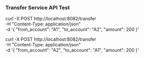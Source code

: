 


### Transfer Service API Test
curl -X POST http://localhost:8082/transfer \
  -H "Content-Type: application/json" \
  -d '{
    "from_account": "A1",
    "to_account": "A2",
    "amount": 200
}'

curl -X POST http://localhost:8082/transfer \
  -H "Content-Type: application/json" \
  -d '{
    "from_account": "A2",
    "to_account": "A1",
    "amount": 200
}'